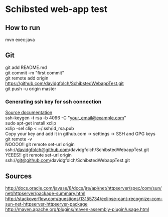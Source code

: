 
# Schibsted web-app test


## How to run
mvn exec:java

## Git
git add README.md<br/>
git commit -m "first commit"<br/>
git remote add origin https://github.com/davidgfolch/SchibstedWebappTest.git<br/>
git push -u origin master<br/>

### Generating ssh key for ssh connection
[Source documentation](https://help.github.com/articles/connecting-to-github-with-ssh/)<br/>
ssh-keygen -t rsa -b 4096 -C "your_email@example.com"<br/>
sudo apt-get install xclip<br/>
xclip -sel clip < ~/.ssh/id_rsa.pub<br/>
Copy your key and add it in github.com -> settings -> SSH and GPG keys<br/>
git remote -v<br/>
NOOOO!! git remote set-url origin ssh://davidgfolch@github.com/davidgfolch/SchibstedWebappTest.git<br/>
YEEES!! git remote set-url origin ssh://git@github.com/davidgfolch/SchibstedWebappTest.git<br/>

## Sources
http://docs.oracle.com/javase/8/docs/jre/api/net/httpserver/spec/com/sun/net/httpserver/package-summary.html
http://stackoverflow.com/questions/13155734/eclipse-cant-recognize-com-sun-net-httpserver-httpserver-package
http://maven.apache.org/plugins/maven-assembly-plugin/usage.html
